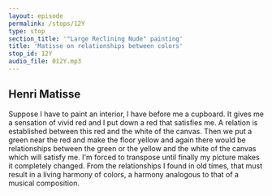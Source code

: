 ```yaml
---
layout: episode
permalink: /stops/12Y
type: stop
section_title: '"Large Reclining Nude" painting'
title: 'Matisse on relationships between colors'
stop_id: 12Y
audio_file: 012Y.mp3
---
```


## Henri Matisse

Suppose I have to paint an interior, I have before me a cupboard.  It gives me a sensation of vivid red and I put down a red that satisfies me.  A relation is established between this red and the white of the canvas.  Then we put a green near the red and make the floor yellow and again there would be relationships between the green or the yellow and the white of the canvas which will satisfy me.  I'm forced to transpose until finally my picture makes it completely changed.  From the relationships I found in old times, that must result in a living harmony of colors, a harmony analogous to that of a musical composition.
